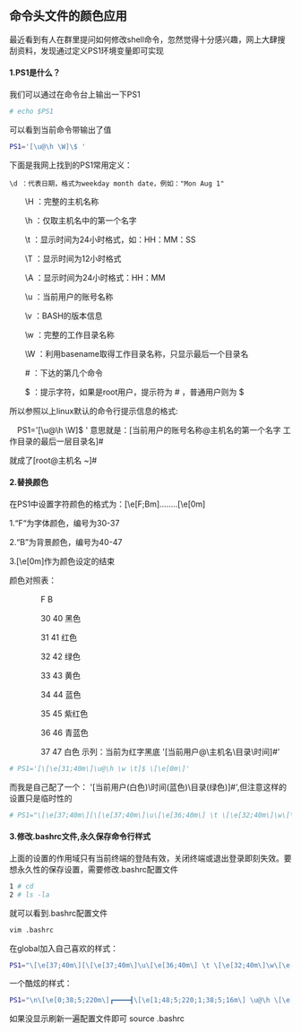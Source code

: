 ## 命令头文件的颜色应用
最近看到有人在群里提问如何修改shell命令，忽然觉得十分感兴趣，网上大肆搜刮资料，发现通过定义PS1环境变量即可实现

#### 1.PS1是什么？
我们可以通过在命令台上输出一下PS1
```bash
# echo $PS1
```
可以看到当前命令带输出了值
```bash
PS1='[\u@\h \W]\$ '
```

下面是我网上找到的PS1常用定义：

    \d ：代表日期，格式为weekday month date，例如："Mon Aug 1"

　　\H ：完整的主机名称

　　\h ：仅取主机名中的第一个名字

　　\t ：显示时间为24小时格式，如：HH：MM：SS

　　\T ：显示时间为12小时格式

　　\A ：显示时间为24小时格式：HH：MM

　　\u ：当前用户的账号名称

　　\v ：BASH的版本信息

　　\w ：完整的工作目录名称

　　\W ：利用basename取得工作目录名称，只显示最后一个目录名

　　\# ：下达的第几个命令

　　\$ ：提示字符，如果是root用户，提示符为 # ，普通用户则为 $
  
  所以参照以上linux默认的命令行提示信息的格式:
  
　PS1='[\u@\h \W]\$ '  意思就是：[当前用户的账号名称@主机名的第一个名字 工作目录的最后一层目录名]#
 
 就成了[root@主机名 ~]# 
 
 #### 2.替换颜色
 
 在PS1中设置字符颜色的格式为：\[\e[F;Bm\]........\[\e[0m\]
 
 1.“F“为字体颜色，编号为30-37
 
 2.“B”为背景颜色，编号为40-47
 
 3.\[\e[0m\]作为颜色设定的结束
 
 颜色对照表：

　　　　F    B

　　　　30  40 黑色

　　　　31  41 红色

　　　　32  42 绿色

　　　　33  43 黄色

　　　　34  44 蓝色

　　　　35  45 紫红色

　　　　36  46 青蓝色

　　　　37  47 白色
 示列：当前为红字黑底 '[当前用户@\主机名\目录\时间\]#'
```bash
# PS1='[\[\e[31;40m\]\u@\h \w \t]$ \[\e[0m\]'
```
而我是自己配了一个： '[当前用户(白色)\时间(蓝色)\目录(绿色)]#',但注意这样的设置只是临时性的
```bash
# PS1="\[\e[37;40m\][\[\e[37;40m\]\u\[\e[36;40m\] \t \[\e[32;40m\]\w\[\e[0m\]]\\$ "
```
#### 3.修改.bashrc文件,永久保存命令行样式

上面的设置的作用域只有当前终端的登陆有效，关闭终端或退出登录即刻失效。要想永久性的保存设置，需要修改.bashrc配置文件
```bash
1 # cd
2 # ls -la
```
就可以看到.bashrc配置文件
```bash
vim .bashrc
```
在global加入自己喜欢的样式：
```bash
PS1="\[\e[37;40m\][\[\e[37;40m\]\u\[\e[36;40m\] \t \[\e[32;40m\]\w\[\e[0m\]]\\$ "
```
一个酷炫的样式：
```bash
PS1="\n\[\e[0;38;5;220m\]┏━━━━┫\[\e[1;48;5;220;1;38;5;16m\] \u@\h \[\e[0;38;5;220m\]┣━━┫\[\e[1;48;5;220;1;38;5;16m\] \w \[\e[0;38;5;220m\]┣━━━━━\n┃\n┗━━> \\$ \[\e[0m\]"
```
如果没显示刷新一遍配置文件即可
source .bashrc
 
 
 
 
 
 
 
 
 
 
 
 
 
 
 
 
 
 
 
 
 
 
 
 
  
  
